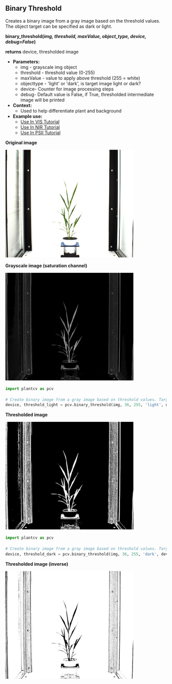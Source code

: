 ## Binary Threshold

Creates a binary image from a gray image based on the threshold values. 
The object target can be specified as dark or light.

**binary_threshold(*img, threshold, maxValue, object_type, device, debug=False*)**

**returns** device, thresholded image

- **Parameters:**
    - img - grayscale img object
    - threshold - threshold value (0-255)
    - maxValue - value to apply above threshold (255 = white)
    - objecttype - 'light' or 'dark', is target image light or dark?
    - device- Counter for image processing steps
    - debug- Default value is False, if True, thresholded intermediate image will be printed
- **Context:**
    - Used to help differentiate plant and background
- **Example use:**
    - [Use In VIS Tutorial](vis_tutorial.md)
    - [Use In NIR Tutorial](nir_tutorial.md)
    - [Use In PSII Tutorial](psII_tutorial.md)
    
**Original image**

![Screenshot](img/documentation_images/binary_threshold/original_image.jpg)

**Grayscale image (saturation channel)**

![Screenshot](img/documentation_images/binary_threshold/saturation_image.jpg)

```python
import plantcv as pcv

# Create binary image from a gray image based on threshold values. Targeting light objects in the image.
device, threshold_light = pcv.binary_threshold(img, 36, 255, 'light', device, debug=True)
```

**Thresholded image**

![Screenshot](img/documentation_images/binary_threshold/thresholded_image.jpg)

```python
import plantcv as pcv

# Create binary image from a gray image based on threshold values. Targeting dark objects in the image.
device, threshold_dark = pcv.binary_threshold(img, 36, 255, 'dark', device, debug=True)
```

**Thresholded image (inverse)**

![Screenshot](img/documentation_images/binary_threshold/thresholded_inverse_image.jpg)
